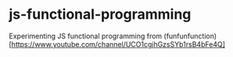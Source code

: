 # js-functional-programming

Experimenting JS functional programming from (funfunfunction)[https://www.youtube.com/channel/UCO1cgjhGzsSYb1rsB4bFe4Q]
